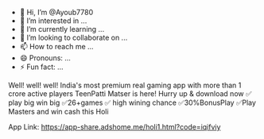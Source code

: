 - 👋 Hi, I’m @Ayoub7780
- 👀 I’m interested in ...
- 🌱 I’m currently learning ...
- 💞️ I’m looking to collaborate on ...
- 📫 How to reach me ...
- 😄 Pronouns: ...
- ⚡ Fun fact: ...

<!---
Ayoub7780/Ayoub7780 is a ✨ special ✨ repository because its `README.md` (this file) appears on your GitHub profile.
You can click the Preview link to take a look at your changes.
--->
Well! well! well! India's most premium real gaming app with more than 1 crore active players TeenPatti Matser is here! Hurry up & download now ✅ play big win big ✅26+games ✅ high wining chance ✅30%BonusPlay ✅Play Masters and win cash this Holi



App Link:  https://app-share.adshome.me/holi1.html?code=iqifviy
